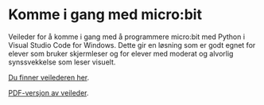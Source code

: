 # Komme i gang med micro:bit
Veileder for å komme i gang med å programmere micro:bit med Python i Visual Studio Code for Windows.
Dette gir en løsning som er godt egnet for elever som bruker skjermleser og for elever med moderat og alvorlig synssvekkelse som leser visuelt.

[Du finner veilederen her](https://github.com/oivron/komme-i-gang-microbit/wiki/micro:bit-med-Python:-Komme-i-gang).

[PDF-versjon av veileder](https://github.com/oivron/komme-i-gang-microbit/blob/master/microbit%20med%20Python%20-%20Komme%20i%20gang%201.0.pdf).
